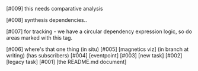 [#009]       this needs comparative analysis

[#008]       synthesis dependencies..

[#007]       for tracking - we have a circular dependency expression
             logic, so do areas marked with this tag.

[#006]       where's that one thing (in situ)
[#005]       [magnetics viz]  (in branch at writing) (has subscribers)
[#004]       [eventpoint]
[#003]       [new task]
[#002]       [legacy task]
[#001]       [the README.md document]
